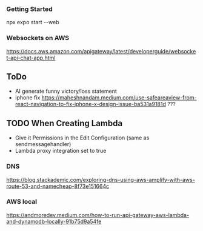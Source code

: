 ### Getting Started
npx expo start --web


### Websockets on AWS
https://docs.aws.amazon.com/apigateway/latest/developerguide/websocket-api-chat-app.html

## ToDo
 - AI generate funny victory/loss statement
 - iphone fix https://maheshnandam.medium.com/use-safeareaview-from-react-navigation-to-fix-iphone-x-design-issue-ba531a9181d ???


## TODO When Creating Lambda
 - Give it Permissions in the Edit Configuration (same as sendmessagehandler)
 - Lambda proxy integration set to true


 ### DNS
 https://blog.stackademic.com/exploring-dns-using-aws-amplify-with-aws-route-53-and-namecheap-8f73e151664c

### AWS local
https://andmoredev.medium.com/how-to-run-api-gateway-aws-lambda-and-dynamodb-locally-91b75d9a54fe
